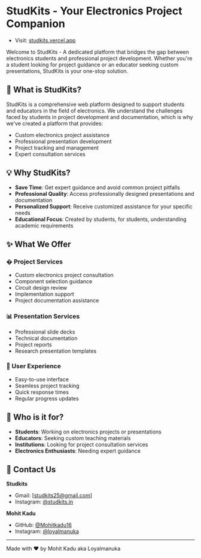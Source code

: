 # StudKits - Your Electronics Project Companion

- Visit: [studkits.vercel.app](https://studkits.vercel.app/)

Welcome to StudKits - A dedicated platform that bridges the gap between electronics students and professional project development. Whether you're a student looking for project guidance or an educator seeking custom presentations, StudKits is your one-stop solution.

<!-- ![StudKits Preview]()) -->

## 🎯 What is StudKits?

StudKits is a comprehensive web platform designed to support students and educators in the field of electronics. We understand the challenges faced by students in project development and documentation, which is why we've created a platform that provides:

- Custom electronics project assistance
- Professional presentation development
- Project tracking and management
- Expert consultation services

## 💡 Why StudKits?

- **Save Time**: Get expert guidance and avoid common project pitfalls
- **Professional Quality**: Access professionally designed presentations and documentation
- **Personalized Support**: Receive customized assistance for your specific needs
- **Educational Focus**: Created by students, for students, understanding academic requirements

## ✨ What We Offer

### � Project Services
- Custom electronics project consultation
- Component selection guidance
- Circuit design review
- Implementation support
- Project documentation assistance

### 📊 Presentation Services
- Professional slide decks
- Technical documentation
- Project reports
- Research presentation templates

### 📱 User Experience
- Easy-to-use interface
- Seamless project tracking
- Quick response times
- Regular progress updates

## 👥 Who is it for?

- **Students**: Working on electronics projects or presentations
- **Educators**: Seeking custom teaching materials
- **Institutions**: Looking for project consultation services
- **Electronics Enthusiasts**: Needing expert guidance

## 👥 Contact Us

**Studkits**
- Gmail: [studkits25@gmail.com]
- Instagram: [@studkits.in](https://www.instagram.com/studkits.in/)

**Mohit Kadu**
- GitHub: [@Mohitkadu16](https://github.com/Mohitkadu16)
- Instagram: [@loyalmanuka](https://www.instagram.com/loyalmanuka/)

---

Made with ❤️ by Mohit Kadu aka Loyalmanuka
